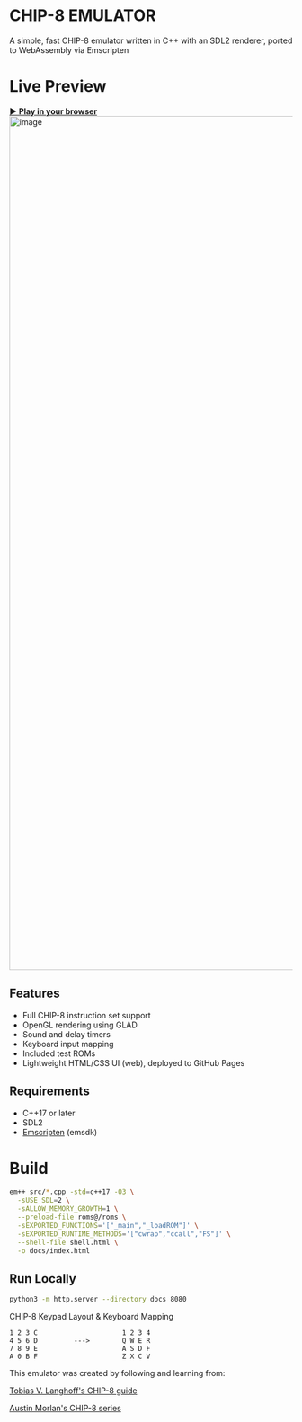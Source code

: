 # CHIP-8 EMULATOR

A simple, fast CHIP-8 emulator written in C++ with an SDL2 renderer, ported to WebAssembly via Emscripten

# Live Preview
[**▶ Play in your browser**](https://habisahmad.github.io/CHIP-8-Emulator/)
<br/>
<img width="3420" height="1520" alt="image" src="https://github.com/user-attachments/assets/f62b81ac-6f0f-45d1-bfca-d7f9a6b381d4" />

## Features
- Full CHIP-8 instruction set support
- OpenGL rendering using GLAD
- Sound and delay timers
- Keyboard input mapping
- Included test ROMs
- Lightweight HTML/CSS UI (web), deployed to GitHub Pages
## Requirements

- C++17 or later
- SDL2
- [Emscripten](https://emscripten.org/docs/getting_started/downloads.html) (emsdk)
  

# Build
```bash
em++ src/*.cpp -std=c++17 -O3 \
  -sUSE_SDL=2 \
  -sALLOW_MEMORY_GROWTH=1 \
  --preload-file roms@/roms \
  -sEXPORTED_FUNCTIONS='["_main","_loadROM"]' \
  -sEXPORTED_RUNTIME_METHODS='["cwrap","ccall","FS"]' \
  --shell-file shell.html \
  -o docs/index.html
```

## Run Locally
```bash
python3 -m http.server --directory docs 8080
```

CHIP-8 Keypad Layout    &   Keyboard Mapping
```
1 2 3 C                     1 2 3 4
4 5 6 D         --->        Q W E R
7 8 9 E                     A S D F
A 0 B F                     Z X C V
```

This emulator was created by following and learning from:

[Tobias V. Langhoff's CHIP-8 guide](https://tobiasvl.github.io/blog/write-a-chip-8-emulator/)

[Austin Morlan's CHIP-8 series](https://austinmorlan.com/posts/chip8_emulator/)

